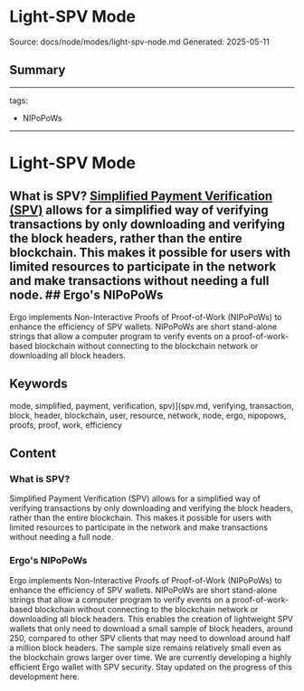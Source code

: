 # Light-SPV Mode
Source: docs/node/modes/light-spv-node.md
Generated: 2025-05-11

## Summary
---
tags:
  - NIPoPoWs
---

# Light-SPV Mode

## What is SPV? [Simplified Payment Verification (SPV)](spv.md) allows for a simplified way of verifying transactions by only downloading and verifying the block headers, rather than the entire blockchain. This makes it possible for users with limited resources to participate in the network and make transactions without needing a full node. ## Ergo's NIPoPoWs

Ergo implements Non-Interactive Proofs of Proof-of-Work (NIPoPoWs) to enhance the efficiency of SPV wallets. NIPoPoWs are short stand-alone strings that allow a computer program to verify events on a proof-of-work-based blockchain without connecting to the blockchain network or downloading all block headers.

## Keywords
mode, simplified, payment, verification, spv)](spv.md, verifying, transaction, block, header, blockchain, user, resource, network, node, ergo, nipopows, proofs, proof, work, efficiency

## Content
### What is SPV?
Simplified Payment Verification (SPV) allows for a simplified way of verifying transactions by only downloading and verifying the block headers, rather than the entire blockchain. This makes it possible for users with limited resources to participate in the network and make transactions without needing a full node.

### Ergo's NIPoPoWs
Ergo implements Non-Interactive Proofs of Proof-of-Work (NIPoPoWs) to enhance the efficiency of SPV wallets. NIPoPoWs are short stand-alone strings that allow a computer program to verify events on a proof-of-work-based blockchain without connecting to the blockchain network or downloading all block headers. This enables the creation of lightweight SPV wallets that only need to download a small sample of block headers, around 250, compared to other SPV clients that may need to download around half a million block headers. The sample size remains relatively small even as the blockchain grows larger over time.
We are currently developing a highly efficient Ergo wallet with SPV security. Stay updated on the progress of this development here.
